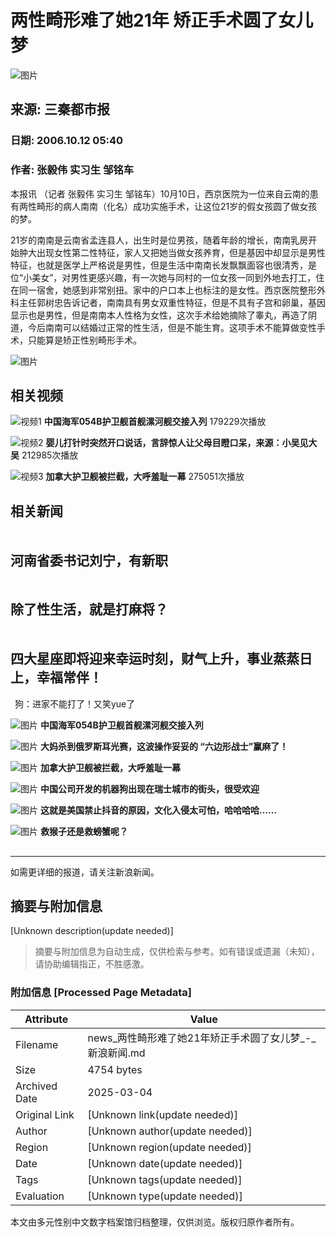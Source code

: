 # 两性畸形难了她21年 矫正手术圆了女儿梦

![图片](//n.sinaimg.cn/sinakd10200/360/w180h180/20221208/03fb-9bcbe8883c37d08ce916a67f0ff60a59.jpg)

## 来源: 三秦都市报
### 日期: 2006.10.12 05:40
### 作者: 张毅伟 实习生 邹铭车

本报讯 （记者 张毅伟 实习生 邹铭车）10月10日，西京医院为一位来自云南的患有两性畸形的病人南南（化名）成功实施手术，让这位21岁的假女孩圆了做女孩的梦。

21岁的南南是云南省孟连县人，出生时是位男孩，随着年龄的增长，南南乳房开始肿大出现女性第二性特征，家人又把她当做女孩养育，但是基因中却显示是男性特征，也就是医学上严格说是男性，但是生活中南南长发飘飘面容也很清秀，是位“小美女”，对男性更感兴趣，有一次她与同村的一位女孩一同到外地去打工，住在同一宿舍，她感到非常别扭。家中的户口本上也标注的是女性。西京医院整形外科主任郭树忠告诉记者，南南具有男女双重性特征，但是不具有子宫和卵巢，基因显示也是男性，但是南南本人性格为女性，这次手术给她摘除了睾丸，再造了阴道，今后南南可以结婚过正常的性生活，但是不能生育。这项手术不能算做变性手术，只能算是矫正性别畸形手术。

![图片](//n.sinaimg.cn/default/2fb77759/20151125/320X320.png)

## 相关视频

![视频1](//z0.sinaimg.cn/auto/crop?img=https://n.sinaimg.cn/sinakd20250122s/216/w1162h654/20250122/8a51-c86bd11ea38f1fff4484e1a550c17516.jpg&size=370_207&bgf=1&bgc=%23000000)
**中国海军054B护卫舰首舰漯河舰交接入列** 179229次播放

![视频2](//z0.sinaimg.cn/auto/crop?img=https://n.sinaimg.cn/sinakd20250121ac/770/w440h330/20250121/6ea6-ca5f0687925e5e62fb5b074c3decab3a.jpg&size=370_207&bgf=1&bgc=%23000000)
**婴儿打针时突然开口说话，言辞惊人让父母目瞪口呆，来源：小吴见大吴** 212985次播放

![视频3](//z0.sinaimg.cn/auto/crop?img=https://n.sinaimg.cn/sinakd20250122ac/533/w480h853/20250122/4724-34d9612f60c1a957a46c788d165320fa.jpg&size=370_207&bgf=1&bgc=%23000000)
**加拿大护卫舰被拦截，大呼羞耻一幕** 275051次播放

## 相关新闻

![相关新闻1](data:image/png;base64,iVBORw0KGgoAAAANSUhEUgAAAAMAAAACAQMAAACnuvRZAAAAA1BMVEUAAACnej3aAAAAAXRSTlMAQObYZgAAAApJREFUCNdjAAIAAAQAASDSLW8AAAAASUVORK5CYII=)
## 河南省委书记刘宁，有新职

![相关新闻2](data:image/png;base64,iVBORw0KGgoAAAANSUhEUgAAAAMAAAACAQMAAACnuvRZAAAAA1BMVEUAAACnej3aAAAAAXRSTlMAQObYZgAAAApJREFUCNdjAAIAAAQAASDSLW8AAAAASUVORK5CYII=)
## 除了性生活，就是打麻将？

![相关新闻3](data:image/png;base64,iVBORw0KGgoAAAANSUhEUgAAAAMAAAACAQMAAACnuvRZAAAAA1BMVEUAAACnej3aAAAAAXRSTlMAQObYZgAAAApJREFUCNdjAAIAAAQAASDSLW8AAAAASUVORK5CYII=)
## 四大星座即将迎来幸运时刻，财气上升，事业蒸蒸日上，幸福常伴！ 

![狗：进家不能打了！](data:image/png;base64,iVBORw0KGgoAAAANSUhEUgAAAAMAAAACAQMAAACnuvRZAAAAA1BMVEUAAACnej3aAAAAAXRSTlMAQObYZgAAAApJREFUCNdjAAIAAAQAASDSLW8AAAAASUVORK5CYII=)
狗：进家不能打了！又笑yue了

![图片](https://k.sinaimg.cn/n/sinakd20250122s/216/w1162h654/20250122/8a51-c86bd11ea38f1fff4484e1a550c17516.jpg/w220h275f1t0l50q90c55.jpg)
**中国海军054B护卫舰首舰漯河舰交接入列**

![图片](https://k.sinaimg.cn/n/sinakd20250119ac/534/w480h854/20250119/a7a4-0abcf3a62a828cf4500d54a3147e46eb.jpg/w220h275f1t0l50q90c55.jpg)
**大妈杀到俄罗斯耳光赛，这波操作妥妥的 “六边形战士”赢麻了！**

![图片](https://k.sinaimg.cn/n/sinakd20250122ac/533/w480h853/20250122/4724-34d9612f60c1a957a46c788d165320fa.jpg/w220h275f1t0l50q90c55.jpg)
**加拿大护卫舰被拦截，大呼羞耻一幕**

![图片](https://k.sinaimg.cn/n/sinakd20250122ac/533/w480h853/20250122/efef-17b82a6fb5b9557f218ef5093c3256ed.jpg/w220h275f1t0l50q90c55.jpg)
**中国公司开发的机器狗出现在瑞士城市的街头，很受欢迎**

![图片](https://k.sinaimg.cn/n/sinakd20250121ac/320/w480h640/20250121/8e16-dad2841d98ea807e2a631c311bcebc6e.jpg/w220h275f1t0l50q90c55.jpg)
**这就是美国禁止抖音的原因，文化入侵太可怕，哈哈哈哈……**

![图片](https://k.sinaimg.cn/n/sinakd20250121ac/533/w480h853/20250121/d352-ff0bbea4971fd4b862884a493f1d9528.jpg/w220h275f1t0l50q90c55.jpg)
**救猴子还是救螃蟹呢？** 

![图片](data:image/png;base64,iVBORw0KGgoAAAANSUhEUgAAAAMAAAACAQMAAACnuvRZAAAAA1BMVEUAAACnej3aAAAAAXRSTlMAQObYZgAAAApJREFUCNdjAAIAAAQAASDSLW8AAAAASUVORK5CYII=)

--- 

如需更详细的报道，请关注新浪新闻。
<!-- tcd_original_link https://news.sina.cn/sa/2006-10-12/detail-ikkntiam7885527.d.html -->


## 摘要与附加信息

<!-- tcd_abstract -->
[Unknown description(update needed)]
<!-- tcd_abstract_end -->

> 摘要与附加信息为自动生成，仅供检索与参考。如有错误或遗漏（未知），请协助编辑指正，不胜感激。

### 附加信息 [Processed Page Metadata]

| Attribute       | Value                                  |
|-----------------|----------------------------------------|
| Filename        | news_两性畸形难了她21年矫正手术圆了女儿梦_-_新浪新闻.md                             |
| Size            | 4754 bytes                           |
| Archived Date   | 2025-03-04                             |
| Original Link   | [Unknown link(update needed)]                       |
| Author          | [Unknown author(update needed)]                               |
| Region          | [Unknown region(update needed)]                               |
| Date            | [Unknown date(update needed)]                                 |
| Tags            | [Unknown tags(update needed)]                                 |
| Evaluation            | [Unknown type(update needed)]                                 |
<!-- tcd_table_end -->

本文由多元性别中文数字档案馆归档整理，仅供浏览。版权归原作者所有。
